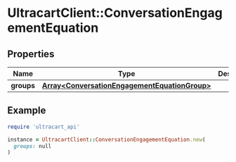 # UltracartClient::ConversationEngagementEquation

## Properties

| Name | Type | Description | Notes |
| ---- | ---- | ----------- | ----- |
| **groups** | [**Array&lt;ConversationEngagementEquationGroup&gt;**](ConversationEngagementEquationGroup.md) |  | [optional] |

## Example

```ruby
require 'ultracart_api'

instance = UltracartClient::ConversationEngagementEquation.new(
  groups: null
)
```

